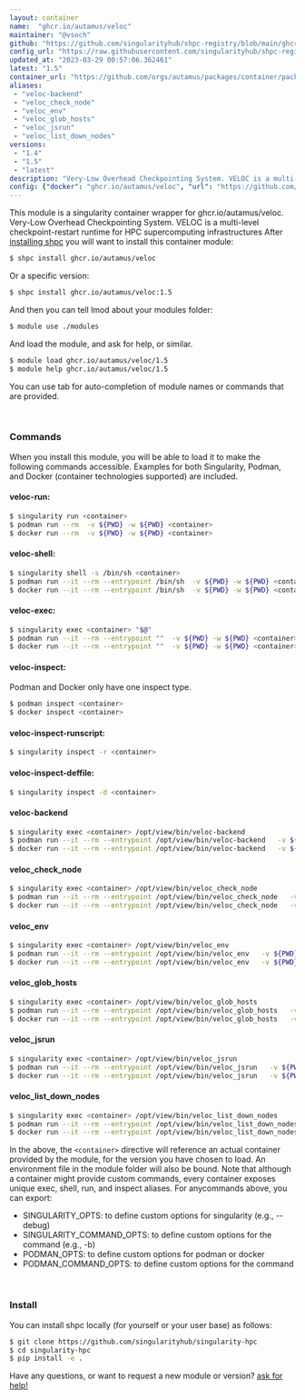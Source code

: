 ```yaml
---
layout: container
name:  "ghcr.io/autamus/veloc"
maintainer: "@vsoch"
github: "https://github.com/singularityhub/shpc-registry/blob/main/ghcr.io/autamus/veloc/container.yaml"
config_url: "https://raw.githubusercontent.com/singularityhub/shpc-registry/main/ghcr.io/autamus/veloc/container.yaml"
updated_at: "2023-03-29 00:57:06.362461"
latest: "1.5"
container_url: "https://github.com/orgs/autamus/packages/container/package/veloc"
aliases:
 - "veloc-backend"
 - "veloc_check_node"
 - "veloc_env"
 - "veloc_glob_hosts"
 - "veloc_jsrun"
 - "veloc_list_down_nodes"
versions:
 - "1.4"
 - "1.5"
 - "latest"
description: "Very-Low Overhead Checkpointing System. VELOC is a multi-level checkpoint-restart runtime for HPC supercomputing infrastructures"
config: {"docker": "ghcr.io/autamus/veloc", "url": "https://github.com/orgs/autamus/packages/container/package/veloc", "maintainer": "@vsoch", "description": "Very-Low Overhead Checkpointing System. VELOC is a multi-level checkpoint-restart runtime for HPC supercomputing infrastructures", "latest": {"1.5": "sha256:9af76de4488222476687320abcbd3514ed5f3ba93310509e19298669a004cfda"}, "tags": {"1.4": "sha256:1cbebd19203bbcf3a9306683bb3f689c414c108ef18b15a4163c6e3529952914", "1.5": "sha256:9af76de4488222476687320abcbd3514ed5f3ba93310509e19298669a004cfda", "latest": "sha256:9af76de4488222476687320abcbd3514ed5f3ba93310509e19298669a004cfda"}, "aliases": {"veloc-backend": "/opt/view/bin/veloc-backend", "veloc_check_node": "/opt/view/bin/veloc_check_node", "veloc_env": "/opt/view/bin/veloc_env", "veloc_glob_hosts": "/opt/view/bin/veloc_glob_hosts", "veloc_jsrun": "/opt/view/bin/veloc_jsrun", "veloc_list_down_nodes": "/opt/view/bin/veloc_list_down_nodes"}}
---
```


This module is a singularity container wrapper for ghcr.io/autamus/veloc.
Very-Low Overhead Checkpointing System. VELOC is a multi-level checkpoint-restart runtime for HPC supercomputing infrastructures
After [installing shpc](#install) you will want to install this container module:


```bash
$ shpc install ghcr.io/autamus/veloc
```

Or a specific version:

```bash
$ shpc install ghcr.io/autamus/veloc:1.5
```

And then you can tell lmod about your modules folder:

```bash
$ module use ./modules
```

And load the module, and ask for help, or similar.

```bash
$ module load ghcr.io/autamus/veloc/1.5
$ module help ghcr.io/autamus/veloc/1.5
```

You can use tab for auto-completion of module names or commands that are provided.

<br>

### Commands

When you install this module, you will be able to load it to make the following commands accessible.
Examples for both Singularity, Podman, and Docker (container technologies supported) are included.

#### veloc-run:

```bash
$ singularity run <container>
$ podman run --rm  -v ${PWD} -w ${PWD} <container>
$ docker run --rm  -v ${PWD} -w ${PWD} <container>
```

#### veloc-shell:

```bash
$ singularity shell -s /bin/sh <container>
$ podman run --it --rm --entrypoint /bin/sh  -v ${PWD} -w ${PWD} <container>
$ docker run --it --rm --entrypoint /bin/sh  -v ${PWD} -w ${PWD} <container>
```

#### veloc-exec:

```bash
$ singularity exec <container> "$@"
$ podman run --it --rm --entrypoint ""  -v ${PWD} -w ${PWD} <container> "$@"
$ docker run --it --rm --entrypoint ""  -v ${PWD} -w ${PWD} <container> "$@"
```

#### veloc-inspect:

Podman and Docker only have one inspect type.

```bash
$ podman inspect <container>
$ docker inspect <container>
```

#### veloc-inspect-runscript:

```bash
$ singularity inspect -r <container>
```

#### veloc-inspect-deffile:

```bash
$ singularity inspect -d <container>
```


#### veloc-backend

```bash
$ singularity exec <container> /opt/view/bin/veloc-backend
$ podman run --it --rm --entrypoint /opt/view/bin/veloc-backend   -v ${PWD} -w ${PWD} <container> -c " $@"
$ docker run --it --rm --entrypoint /opt/view/bin/veloc-backend   -v ${PWD} -w ${PWD} <container> -c " $@"
```


#### veloc_check_node

```bash
$ singularity exec <container> /opt/view/bin/veloc_check_node
$ podman run --it --rm --entrypoint /opt/view/bin/veloc_check_node   -v ${PWD} -w ${PWD} <container> -c " $@"
$ docker run --it --rm --entrypoint /opt/view/bin/veloc_check_node   -v ${PWD} -w ${PWD} <container> -c " $@"
```


#### veloc_env

```bash
$ singularity exec <container> /opt/view/bin/veloc_env
$ podman run --it --rm --entrypoint /opt/view/bin/veloc_env   -v ${PWD} -w ${PWD} <container> -c " $@"
$ docker run --it --rm --entrypoint /opt/view/bin/veloc_env   -v ${PWD} -w ${PWD} <container> -c " $@"
```


#### veloc_glob_hosts

```bash
$ singularity exec <container> /opt/view/bin/veloc_glob_hosts
$ podman run --it --rm --entrypoint /opt/view/bin/veloc_glob_hosts   -v ${PWD} -w ${PWD} <container> -c " $@"
$ docker run --it --rm --entrypoint /opt/view/bin/veloc_glob_hosts   -v ${PWD} -w ${PWD} <container> -c " $@"
```


#### veloc_jsrun

```bash
$ singularity exec <container> /opt/view/bin/veloc_jsrun
$ podman run --it --rm --entrypoint /opt/view/bin/veloc_jsrun   -v ${PWD} -w ${PWD} <container> -c " $@"
$ docker run --it --rm --entrypoint /opt/view/bin/veloc_jsrun   -v ${PWD} -w ${PWD} <container> -c " $@"
```


#### veloc_list_down_nodes

```bash
$ singularity exec <container> /opt/view/bin/veloc_list_down_nodes
$ podman run --it --rm --entrypoint /opt/view/bin/veloc_list_down_nodes   -v ${PWD} -w ${PWD} <container> -c " $@"
$ docker run --it --rm --entrypoint /opt/view/bin/veloc_list_down_nodes   -v ${PWD} -w ${PWD} <container> -c " $@"
```



In the above, the `<container>` directive will reference an actual container provided
by the module, for the version you have chosen to load. An environment file in the
module folder will also be bound. Note that although a container
might provide custom commands, every container exposes unique exec, shell, run, and
inspect aliases. For anycommands above, you can export:

 - SINGULARITY_OPTS: to define custom options for singularity (e.g., --debug)
 - SINGULARITY_COMMAND_OPTS: to define custom options for the command (e.g., -b)
 - PODMAN_OPTS: to define custom options for podman or docker
 - PODMAN_COMMAND_OPTS: to define custom options for the command

<br>

### Install

You can install shpc locally (for yourself or your user base) as follows:

```bash
$ git clone https://github.com/singularityhub/singularity-hpc
$ cd singularity-hpc
$ pip install -e .
```

Have any questions, or want to request a new module or version? [ask for help!](https://github.com/singularityhub/singularity-hpc/issues)